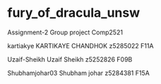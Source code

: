 # fury_of_dracula_unsw
Assignment-2 Group project Comp2521

kartiakye KARTIKAYE CHANDHOK z5285022 F11A

Uzaif-Sheikh
Uzaif Sheikh
z5252826
F09B

Shubhamjohar03
Shubham johar
z5284381
F15A
